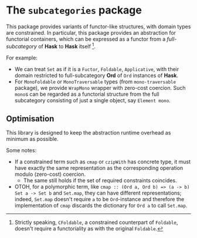 # The `subcategories` package

This package provides variants of functor-like structures,
with domain types are constrained.
In particular, this package provides an abstraction for functorial
containers, which can be expressed as a functor from a *full-subcategory*
of **Hask** to **Hask** itself [^1].

For example:

- We can treat `Set` as if it is a `Fuctor`, `Foldable`, `Applicative`,
  with their domain restricted to full-subcategory **Ord** of `Ord` instances
  of **Hask**.
- For `MonoFoldable` or `MonoTraversable` types (from `mono-traversable` package),
  we provide `WrapMono` wrapper with zero-cost coercion. Such `mono`s can be
  regarded as a functorial structure from the full subcategory consisting of just a single object,
  say `Element mono`.

[^1]: Strictly speaking, `CFoldable`, a constrained counterpart of `Foldable`, doesn't require a functoriality as with the original `Foldable`.

## Optimisation
This library is designed to keep the abstraction runtime overhead as minimum as possible.

Some notes:

- If a constrained term such as `cmap` or `czipWith` has concrete type, it must have exactly the same representation as the corresponding operation modulo (zero-cost) coercion.
  * The same still holds if the set of required constraints coincides.
- OTOH, for a polymorphic term, like `cmap :: (Ord a, Ord b) => (a -> b) Set a -> Set b`
  and `Set.map`, they can have different representations; indeed, `Set.map` doesn't require `a` to be `Ord`-instance and therefore the implementation of `cmap` discards the dictionary for `Ord a` to call `Set.map`.